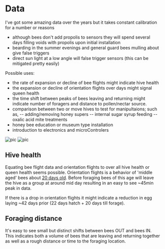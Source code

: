 # Data

I've got some amazing data over the years but it takes constant calibration for a number or reasons
 - although bees don't add propolis to sensors they will spend several days filling voids with propolis upon initial installation
 - bearding in the summer evenings and general guard bees mulling about give false triggers
 - direct sun light at a low angle will false trigger sensors (this can be mitigated pretty easily)

Possible uses:
- the rate of expansion or decline of bee flights might indicate hive health
- the expansion or decline of orientation flights over days might signal queen health
- the time shift between peaks of bees leaving and returning might indicate number of foragers and distance to pollen/nectar source.
- comparison between two or move hives to test for manipultaions; such as,
-- adding/removing honey supers
-- internal sugar syrup feeding
-- oxalic acid mite treatments
- honey bee education or museum type installation
- introduction to electronics and microControlers

![pic](https://github.com/hydronics2/2019-easy-bee-counter/blob/master/Data/orientation_flights.PNG)
![pic](https://github.com/hydronics2/2019-easy-bee-counter/blob/master/Data/forage.PNG)


## Hive health
Equating bee flight data and orientation flights to over all hive health or queen health seems possible. Orientation flights is a behavior of 'middle aged' bees about [20 days old](https://www.arnia.co.uk/honey-bee-orientation/#). Before foraging bees of this age will leave the hive as a group at around mid day resulting in an easy to see ~45min peak in data.

If there is a drop in orientation flights it might indicate a reduction in egg laying ~42 days prior (22 days hatch + 20 days till forage).

## Foraging distance
It's easy to see small but distinct shifts between bees OUT and bees IN. This indicates both a volume of bees that are leaving and returning together as well as a rough distance or time to the foraging location.
